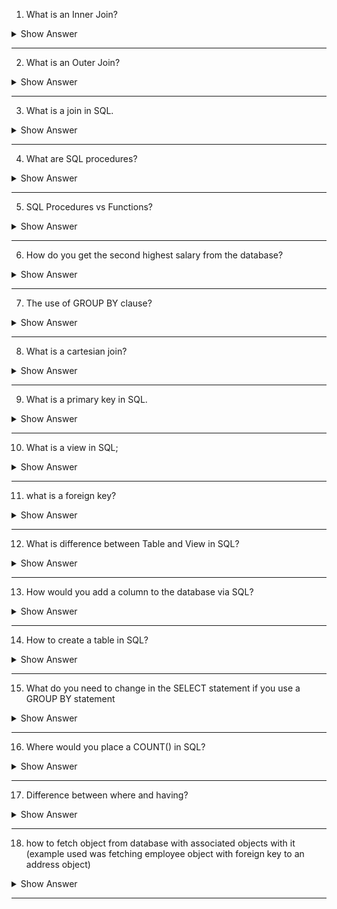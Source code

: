 1. What is an Inner Join?

<details> <summary>Show Answer</summary>
 
<blockquote>

An inner join is a type of relational database operation that combines data from two or more tables based on a common column or key. The result set of an inner join includes only the rows where the join condition is true, i.e., the values in the common column or key match between the tables being joined.

For example, consider two tables: "Customers" and "Orders". The "Customers" table has columns for customer ID, name, and email, while the "Orders" table has columns for order ID, customer ID, and order date. To combine data from these two tables based on the customer ID, you could use an inner join:

```java
SELECT *
FROM Customers
INNER JOIN Orders
ON Customers.CustomerID = Orders.CustomerID;
```
- This query would return all columns from both tables for only those rows where the customer ID matched between the two tables. The resulting table would contain information about customers who have placed orders, but would exclude customers who have not yet placed orders.

</blockquote>

</details>

---

2. What is an Outer Join?

<details> <summary>Show Answer</summary>
 
<blockquote>

An outer join is a type of database join operation that includes all records from one table and only matching records from another table. It is used to combine data from two or more tables based on a common field.

There are three types of outer joins:

**1. Left outer join:** This type of join returns all records from the left table (or the first table mentioned in the SQL statement) and matching records from the right table (or the second table mentioned in the SQL statement). If there is no matching record in the right table, the result will contain NULL values.

**2. Right outer join:** This type of join returns all records from the right table and matching records from the left table. If there is no matching record in the left table, the result will contain NULL values.

**3. Full outer join:** This type of join returns all records from both tables. If there is no matching record in one of the tables, the result will contain NULL values for the columns of that table.

Outer joins are useful when you want to include all the data from one table, even if there is no matching data in the other table.
  
</blockquote>

</details>

---

3. What is a join in SQL.

<details> <summary>Show Answer</summary>
 
<blockquote>
  
In SQL (Structured Query Language), a join is an operation that combines rows from two or more tables based on a related column between them. The main purpose of using a join is to retrieve and combine data from different tables that have a relationship.

To perform a join in SQL, you need to specify the tables to be joined and the columns that are used to relate the tables. There are different types of joins, like:

**1. Inner join:** This is the most common type of join, and it returns only the rows that have matching values in both tables. Inner join is also known as an equi-join.

**2. Left join:** Also known as a left outer join, this type of join returns all the rows from the left table and the matching rows from the right table. If there are no matching rows in the right table, NULL values are returned.

**3. Right join:** Also known as a right outer join, this type of join returns all the rows from the right table and the matching rows from the left table. If there are no matching rows in the left table, NULL values are returned.

**Full join:** Also known as a full outer join, this type of join returns all the rows from both tables. If there are no matching rows in one of the tables, NULL values are returned.

Joins are important in SQL because they allow you to combine data from multiple tables, which can be useful for generating reports, performing analysis, and querying complex data sets.


</blockquote>

</details>

---

4. What are SQL procedures?

<details> <summary>Show Answer</summary>
 
<blockquote>

SQL procedures are a set of SQL statements that are stored in the MySQL database server as a single unit, which can be called repeatedly by a program or a user. Procedures can be used to encapsulate complex logic, and they can also improve the performance of applications that access the database.

A procedure is created using the CREATE PROCEDURE statement, which defines the name of the procedure, its input parameters, and its SQL statements. Here is an example of creating a simple MySQL procedure:

```SQL
CREATE PROCEDURE get_employee(IN employee_id INT)
BEGIN
    SELECT * FROM employees WHERE id = employee_id;
END;

```

In this example, the procedure is named get_employee and it takes an input parameter called employee_id. The SQL statement inside the procedure selects all the columns from the employees table where the id column matches the input parameter value.

To execute the procedure, you can use the CALL statement:

```SQL
CALL get_employee(123);
```
This will execute the procedure and pass the value 123 as the employee_id parameter.

MySQL procedures can also return values using the OUT parameter. They can be used to perform transactions, loops, and other programming constructs. They can be very powerful tools for managing complex SQL operations in your application.
  
</blockquote>

</details>

---

5. SQL Procedures vs Functions?

<details> <summary>Show Answer</summary>
 
<blockquote>

|   | Procedures                                                                                    | Functions     |
| ----------------- | -------------------------------------------------------------------------------------- |-----------------------|
| Definition        | A named block of SQL code that can accept input parameters and return multiple values. | A named block of SQL code that returns a single value and can accept input parameters. |
| Purpose           | To perform a series of operations that may or may not return a result.                 | To perform a calculation and return a single value. |
| Return Value      | Can return multiple values, but not required.                                          | Must return a single value. |
| Data Modification | Can modify data.                                                                       | Cannot modify data. |
| Execution         | Executed using the CALL statement.                                                     | Executed as part of a SELECT statement. |
| Use in Query      | Cannot be used in a SELECT statement.                                                  | Can be used in a SELECT statement. |
  
</blockquote>

</details>

---

6. How do you get the second highest salary from the database?

<details> <summary>Show Answer</summary>
 
<blockquote>

To get the second highest salary from a database, you can use the following SQL query:

```mysql
SELECT MAX(salary) 
FROM employees 
WHERE salary < (SELECT MAX(salary) FROM employees);
```
or

```mysql
SELECT salary FROM employees ORDER BY salary DESC LIMIT 1 OFFSET 1 
```
  
  
</blockquote>

</details>

---

7. The use of GROUP BY clause?

<details> <summary>Show Answer</summary>
 
<blockquote>

The `GROUP BY` clause is a SQL statement used to group rows based on one or more columns in a table. The GROUP BY clause is typically used in combination with aggregate functions such as `SUM`, `AVG`, `MAX`, `MIN`, or `COUNT` to calculate summary statistics for each group.

</blockquote>

</details>

---

8. What is a cartesian join?

<details> <summary>Show Answer</summary>
 
<blockquote>

A cartesian join, also known as a cross join, is a type of join operation in SQL where all possible combinations of rows from two or more tables are returned in the result set. This means that every row from the first table is combined with every row from the second table, resulting in a result set that has a number of rows equal to the product of the number of rows in each table.

Synatx

```mysql
SELECT *
FROM table1
CROSS JOIN table2;
```
  
</blockquote>

</details>

---

9. What is a primary key in SQL.

<details> <summary>Show Answer</summary>
 
<blockquote>

In SQL, a table is a database object that stores data in rows and columns, while a view is a virtual table that is based on the result set of a SELECT statement.

Here are some of the key differences between tables and views:

**1. Data storage:** Tables are physical objects that store data on disk, while views are virtual objects that do not store data directly. Instead, views retrieve data from one or more tables, based on a query specified in the view definition.

**2. Definition:** A table has a fixed structure defined by its columns and data types, while a view can be defined dynamically by a SELECT statement. This means that the data in a view can change as the underlying data in the base tables changes.

**3. Data modification:** Tables can be used to add, modify, and delete data directly, while views are read-only by default. Some views can be made updatable, but only if they meet certain conditions.

**4. Security:**Views can be used to restrict access to certain columns or rows of data, while allowing users to access other columns or rows. This can help to enforce security policies and prevent unauthorized access to sensitive data.

**5. Performance:** Views can be used to simplify complex queries and reduce the amount of data that needs to be transferred over the network. However, views can also slow down queries if they are not well-optimized, or if they are based on large, complex queries.
  
</blockquote>

</details>

---

10. What is a view in SQL;

<details> <summary>Show Answer</summary>
 
<blockquote>

In SQL, a view is a virtual table that is based on the result set of a SELECT statement. A view allows you to create a customized, simplified view of the data that is easier to work with, and can be used to enforce security and abstract away details of the underlying tables.
  
</blockquote>

</details>

---

11. what is a foreign key?

<details> <summary>Show Answer</summary>
 
<blockquote>

A foreign key in SQL is a column or set of columns in one table that refers to the primary key of another table. It allows you to establish relationships between tables and enforce referential integrity.
  
</blockquote>

</details>

---

12. What is difference between Table and View in SQL?

<details> <summary>Show Answer</summary>
 
<blockquote>

| Feature              | Table                                                                | View                                                                                                        |
| -------------------- | -------------------------------------------------------------------- | ----------------------------------------------------------------------------------------------------------- |
| Definition           | A physical structure that stores data in the database                | A virtual table that is based on the result set of a SELECT statement                                       |
| Storage              | Stores data on disk                                                  | Does not store data; retrieves data from one or more tables when queried                                    |
| Data Modification    | Allows direct insertion, update, and deletion of data                | Cannot be used to modify data directly; must modify underlying tables                                       |
| Schema               | Has its own schema that defines columns, data types, and constraints | Inherits schema of the SELECT statement that defines it                                                     |
| Query Simplification | Represents actual data as it is stored in the database               | Can simplify complex queries by providing a customized view of the data                                     |
| Security             | Does not provide any security features                               | Can be used to restrict access to certain columns or rows of data, enforcing security at the database level |
  
</blockquote>

</details>

---

13. How would you add a column to the database via SQL?


<details> <summary>Show Answer</summary>
 
<blockquote>

To add a new column to an existing table in SQL, you can use the `ALTER TABLE` statement followed by the table name and the `ADD COLUMN` clause, specifying the name and data type of the new column. Here's an example of how to add a new column to an existing table:

```mysql
ALTER TABLE customers 
ADD COLUMN address VARCHAR(100);
```

</blockquote>

</details>

---

14. How to create a table in SQL?

<details> <summary>Show Answer</summary>
 
<blockquote>

To create a table in SQL, you can use the `CREATE TABLE` statement followed by the table name and the list of columns and their data types.

Example:

```mysql
CREATE TABLE customers (
    id INT PRIMARY KEY,
    name VARCHAR(50),
    email VARCHAR(100),
    phone VARCHAR(20)
);
```

This CREATE TABLE statement creates a table named customers with four columns: id, name, email, and phone. The id column is defined as an integer with the `PRIMARY KEY` constraint.
  
</blockquote>

</details>

---

15. What do you need to change in the SELECT statement if you use a GROUP BY statement

<details> <summary>Show Answer</summary>
 
<blockquote>

- If you are using a `GROUP BY` statement in your SQL query, you will need to make some changes to your `SELECT` statement to ensure that it returns the desired results.

- When using `GROUP BY`, you are essentially grouping rows with similar values together based on the specified column. You can then perform aggregate functions such as `SUM`, `AVG`, `MIN`, `MAX`, or `COUNT` on each group to get summary information about the data.

- To use `GROUP BY` effectively, you need to include at least one column in your `SELECT` statement that is also included in the `GROUP BY` statement. This is because each row in the result set will correspond to a unique combination of values in the specified columns.
  
</blockquote>

</details>

---

16. Where would you place a COUNT() in SQL?

<details> <summary>Show Answer</summary>
 
<blockquote>

- In SQL, the `COUNT()` function is used to count the number of rows that match a specific condition in a table. `The COUNT()` function is typically used along with the `SELECT` statement to return the count of the number of rows that match a specific condition.

- The `COUNT()` function can be placed in the SELECT statement or in the WHERE clause, depending on the specific requirement.

If you want to count all rows in a table, you can use the COUNT(*) function in the SELECT statement like this:

```SQL
SELECT COUNT(*) FROM table_name;
```

If you want to count the number of rows that meet a specific condition, you can use the COUNT() function in the WHERE clause like this:

```SQL
SELECT COUNT(*) FROM table_name WHERE condition;
```
  
</blockquote>

</details>

---

17. Difference between where and having?

<details> <summary>Show Answer</summary>
 
<blockquote>

`WHERE` and `HAVING` are two clauses used in SQL queries to filter data.

The main difference between them is that `WHERE` clause filters data before it is grouped, whereas `HAVING` clause filters data after it is grouped.

The `WHERE` clause is used to filter rows based on conditions that are applied to individual rows before they are grouped. For example, if you want to retrieve all the records from a table where the age is greater than 18, you can use a "WHERE" clause like this:

```SQL
SELECT * FROM mytable WHERE age > 18;
```

The `HAVING` clause is used to filter the result set after grouping has been applied. It is typically used along with the "GROUP BY" clause. For example, if you want to retrieve the average salary for each department, but only for departments where the average salary is greater than 50,000, you can use a `HAVING` clause like this:

```SQL
SELECT department, AVG(salary) as avg_salary FROM mytable GROUP BY department HAVING avg_salary > 50000;
```
  
</blockquote>

</details>

---



18. how to fetch object from database with associated objects with it (example used was fetching employee object with foreign key to an address object) 

<details> <summary>Show Answer</summary>
 
<blockquote>

In SQL, you can use a JOIN statement to fetch an object from a database with associated objects. Assuming you have an Employee table with a foreign key to an Address table, you can use a JOIN statement to fetch the Employee object with its associated Address object. 


```SQL
SELECT *
FROM Employee
JOIN Address
ON Employee.address_id = Address.id
WHERE Employee.id = 1;
```

</blockquote>

</details>

---















